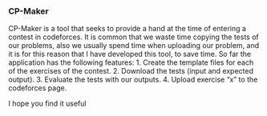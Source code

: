 ### CP-Maker
CP-Maker is a tool that seeks to provide a hand at the time of entering a contest in codeforces.
It is common that we waste time copying the tests of our problems, also we usually spend time when uploading our problem, and it is for this reason that I have developed this tool, to save time.
So far the application has the following features:
    1. Create the template files for each of the exercises of the contest.
    2. Download the tests (input and expected output).
    3. Evaluate the tests with our outputs.
    4. Upload exercise “x” to the codeforces page.

I hope you find it useful
